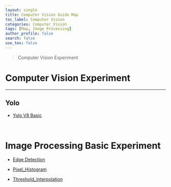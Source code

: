 ```yaml
---
layout: single
title: Computer Vision Guide Map
toc_label: Computer Vision
categories: Computer_Vision
tags: [Map, Image Processing]
author_profile: false
search: false
use_tex: false
---
```


> Computer Vision Experiment


# Computer Vision Experiment

<hr>

## Yolo

- [Yolo V8 Basic]({{site.url}}/Computer_Vision/Volo_V8_Basic/)



<br>

# Image Processing Basic Experiment

- [Edge Detection]({{site.url}}/Computer_Vision/Edge_detection/)

- [Pixel_Histogram]({{site.url}}/Computer_Vision/Pixel_Histogram/)

- [Threshold_Interpolation]({{site.url}}/Computer_Vision/Threshold_Interpolation/)

<br>
